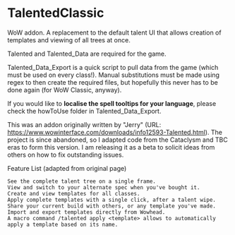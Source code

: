 # TalentedClassic
WoW addon. A replacement to the default talent UI that allows creation of templates and viewing of all trees at once.

Talented and Talented_Data are required for the game.

Talented_Data_Export is a quick script to pull data from the game (which must be used on every class!).
Manual substitutions must be made using regex to then create the required files, but hopefully this never has to be done again (for WoW Classic, anyway).

If you would like to **localise the spell tooltips for your language**, please check the howToUse folder in Talented_Data_Export.

This was an addon originally written by "Jerry" (URL: https://www.wowinterface.com/downloads/info12593-Talented.html). The project is since abandoned, so I adapted code from the Cataclysm and TBC eras to form this version. I am releasing it as a beta to solicit ideas from others on how to fix outstanding issues.

Feature List (adapted from original page)

    See the complete talent tree on a single frame.
    View and switch to your alternate spec when you've bought it.
    Create and view templates for all classes.
    Apply complete templates with a single click, after a talent wipe.
    Share your current build with others, or any template you've made.
    Import and export templates directly from Wowhead.
    A macro command /talented apply <template> allows to automatically apply a template based on its name.
